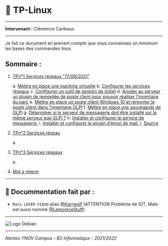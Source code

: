 # 🐧 TP-Linux
***
**Intervenant :** Clémence Caribaux
***
Je fait ce document en prenant compte que vous connaissez un minimum les bases des commandes linux.
## Sommaire :
1) [TPn°1 Services réseaux "17/09/2021"]()

    a. [Mettre en place une machine virtuelle]()
    b. [Configurer les services réseaux]()
    c. [Configurer un outil de gestion de ticket]()
    d. [Ajouter au serveur un plugin de remontée de poste client pour pouvoir réaliser l’inventaire du parc]()
    e. [Mettre en place un poste client Windows 10 et remonter le poste client dans l’inventaire GLPI]()
    f. [Mettre en place une sauvegarde de GLPI]()
    g. [Déterminer si le serveur de messagerie doit être installé sur le même serveur que GLPI ?]()
    h. [Installer et configurer le service de messagerie.]()
    i. [Installer et configurer le plugin d’envoi de mail.]()
    j. [Source]()

2) [TPn°2 Services réseau]()

    a.

3) [TPn°3 Services réseaux]()

    a.
    
4) [Mot a retenir]()

***
## 👤 Docummentation fait par :
- ``Malo LOYER-VIAUD`` alias [@Karrwolf](https://github.com/Karrwolf) (ATTENTION Problème de GIT, Malo est aussi nommé [@LemonIceStuff](https://github.com/LemonIceStuff))

***
![Logo Debian](https://images-wixmp-ed30a86b8c4ca887773594c2.wixmp.com/f/23b88179-ec54-450c-8969-d7913da8e013/d1rbqib-dae623c9-3c03-42f4-9778-52a76acb7347.jpg?token=eyJ0eXAiOiJKV1QiLCJhbGciOiJIUzI1NiJ9.eyJpc3MiOiJ1cm46YXBwOjdlMGQxODg5ODIyNjQzNzNhNWYwZDQxNWVhMGQyNmUwIiwic3ViIjoidXJuOmFwcDo3ZTBkMTg4OTgyMjY0MzczYTVmMGQ0MTVlYTBkMjZlMCIsImF1ZCI6WyJ1cm46c2VydmljZTpmaWxlLmRvd25sb2FkIl0sIm9iaiI6W1t7InBhdGgiOiIvZi8yM2I4ODE3OS1lYzU0LTQ1MGMtODk2OS1kNzkxM2RhOGUwMTMvZDFyYnFpYi1kYWU2MjNjOS0zYzAzLTQyZjQtOTc3OC01MmE3NmFjYjczNDcuanBnIn1dXX0.CqOPQiOZP-4MpvHyMqfg9BOL2t613AYwjBrYy4WH5Bs "Le logo Debian")

***
*Nantes YNOV Campus - B2 Informatique - 2021/2022*